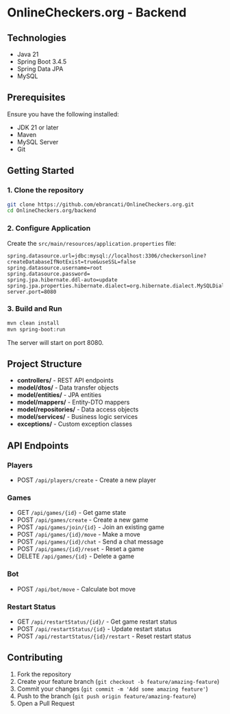 # OnlineCheckers.org - Backend

## Technologies

- Java 21
- Spring Boot 3.4.5
- Spring Data JPA
- MySQL

## Prerequisites

Ensure you have the following installed:

- JDK 21 or later
- Maven
- MySQL Server
- Git

## Getting Started

### 1. Clone the repository

```bash
git clone https://github.com/ebrancati/OnlineCheckers.org.git
cd OnlineCheckers.org/backend
```

### 2. Configure Application

Create the `src/main/resources/application.properties` file:

```properties
spring.datasource.url=jdbc:mysql://localhost:3306/checkersonline?createDatabaseIfNotExist=true&useSSL=false
spring.datasource.username=root
spring.datasource.password=
spring.jpa.hibernate.ddl-auto=update
spring.jpa.properties.hibernate.dialect=org.hibernate.dialect.MySQLDialect
server.port=8080
```

### 3. Build and Run

```bash
mvn clean install
mvn spring-boot:run
```

The server will start on port 8080.

## Project Structure

- **controllers/** - REST API endpoints
- **model/dtos/** - Data transfer objects
- **model/entities/** - JPA entities
- **model/mappers/** - Entity-DTO mappers
- **model/repositories/** - Data access objects
- **model/services/** - Business logic services
- **exceptions/** - Custom exception classes

## API Endpoints

### Players
- POST `/api/players/create` - Create a new player

### Games
- GET `/api/games/{id}` - Get game state
- POST `/api/games/create` - Create a new game
- POST `/api/games/join/{id}` - Join an existing game
- POST `/api/games/{id}/move` - Make a move
- POST `/api/games/{id}/chat` - Send a chat message
- POST `/api/games/{id}/reset` - Reset a game
- DELETE `/api/games/{id}` - Delete a game

### Bot
- POST `/api/bot/move` - Calculate bot move

### Restart Status
- GET `/api/restartStatus/{id}/` - Get game restart status
- POST `/api/restartStatus/{id}` - Update restart status
- POST `/api/restartStatus/{id}/restart` - Reset restart status

## Contributing

1. Fork the repository
2. Create your feature branch (`git checkout -b feature/amazing-feature`)
3. Commit your changes (`git commit -m 'Add some amazing feature'`)
4. Push to the branch (`git push origin feature/amazing-feature`)
5. Open a Pull Request
